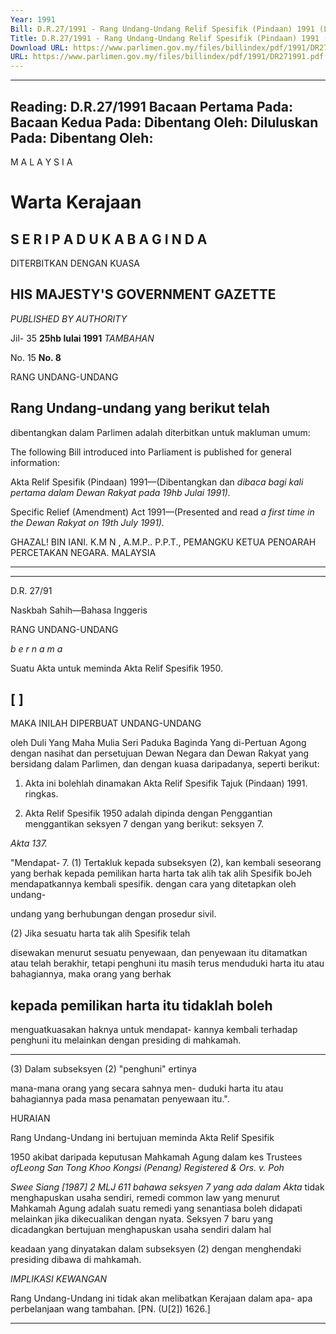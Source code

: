 ```yaml
---
Year: 1991
Bill: D.R.27/1991 - Rang Undang-Undang Relif Spesifik (Pindaan) 1991 (Lulus)
Title: D.R.27/1991 - Rang Undang-Undang Relif Spesifik (Pindaan) 1991 (Lulus)
Download URL: https://www.parlimen.gov.my/files/billindex/pdf/1991/DR271991.pdf
URL: https://www.parlimen.gov.my/files/billindex/pdf/1991/DR271991.pdf
---
```

---
Reading:
D.R.27/1991
Bacaan Pertama Pada:
Bacaan Kedua Pada:
Dibentang Oleh:
Diluluskan Pada:
Dibentang Oleh:
---

M A L A Y S I A
# Warta Kerajaan

## S E R I P A D U K A B A G I N D A

DITERBITKAN DENGAN KUASA

## HIS MAJESTY'S GOVERNMENT GAZETTE

_PUBLISHED BY AUTHORITY_

Jil- 35 **25hb lulai 1991** _TAMBAHAN_

No. 15 **No. 8**

RANG UNDANG-UNDANG

## Rang Undang-undang yang berikut telah
dibentangkan dalam Parlimen adalah diterbitkan untuk
makluman umum:

The following Bill introduced into Parliament is
published for general information:

Akta Relif Spesifik (Pindaan) 1991—(Dibentangkan dan
_dibaca bagi kali pertama dalam Dewan Rakyat pada 19hb_
_Julai 1991)._

Specific Relief (Amendment) Act 1991—(Presented and read
_a first time in the Dewan Rakyat on 19th July 1991)._

GHAZAL! BIN IANI. K.M N , A.M.P.. P.P.T., PEMANGKU KETUA PENOARAH PERCETAKAN NEGARA. MALAYSIA


-----

-----

D.R. 27/91

Naskbah Sahih—Bahasa Inggeris

RANG UNDANG-UNDANG

_b e r n a m a_

Suatu Akta untuk meminda Akta Relif Spesifik 1950.

## [ ]

MAKA INILAH DIPERBUAT UNDANG-UNDANG

oleh Duli Yang Maha Mulia Seri Paduka Baginda Yang
di-Pertuan Agong dengan nasihat dan persetujuan Dewan
Negara dan Dewan Rakyat yang bersidang dalam
Parlimen, dan dengan kuasa daripadanya, seperti berikut:

1. Akta ini bolehlah dinamakan Akta Relif Spesifik Tajuk
(Pindaan) 1991. ringkas.

2. Akta Relif Spesifik 1950 adalah dipinda dengan Penggantian
menggantikan seksyen 7 dengan yang berikut: seksyen 7.

_Akta 137._

"Mendapat- 7. (1) Tertakluk kepada subseksyen (2),
kan kembali seseorang yang berhak kepada pemilikan harta
harta tak
alih tak alih Spesifik boJeh mendapatkannya kembali
spesifik. dengan cara yang ditetapkan oleh undang-

undang yang berhubungan dengan prosedur
sivil.

(2) Jika sesuatu harta tak alih Spesifik telah

disewakan menurut sesuatu penyewaan, dan
penyewaan itu ditamatkan atau telah berakhir,
tetapi penghuni itu masih terus menduduki harta
itu atau bahagiannya, maka orang yang berhak
## kepada pemilikan harta itu tidaklah boleh
menguatkuasakan haknya untuk mendapat-
kannya kembali terhadap penghuni itu
melainkan dengan presiding di mahkamah.


-----

(3) Dalam subseksyen (2) "penghuni" ertinya

mana-mana orang yang secara sahnya men-
duduki harta itu atau bahagiannya pada masa
penamatan penyewaan itu.".

HURAIAN

Rang Undang-Undang ini bertujuan meminda Akta Relif Spesifik

1950 akibat daripada keputusan Mahkamah Agung dalam kes Trustees
_ofLeong San Tong Khoo Kongsi (Penang) Registered & Ors. v. Poh_

_Swee Siang [1987] 2 MLJ 611 bahawa seksyen 7 yang ada dalam Akta_
tidak menghapuskan usaha sendiri, remedi common law yang menurut
Mahkamah Agung adalah suatu remedi yang senantiasa boleh didapati
melainkan jika dikecualikan dengan nyata. Seksyen 7 baru yang
dicadangkan bertujuan menghapuskan usaha sendiri dalam hal

keadaan yang dinyatakan dalam subseksyen (2) dengan menghendaki
presiding dibawa di mahkamah.

_IMPLIKASI_ _KEWANGAN_

Rang Undang-Undang ini tidak akan melibatkan Kerajaan dalam apa-
apa perbelanjaan wang tambahan. [PN. (U[2]) 1626.]


-----

